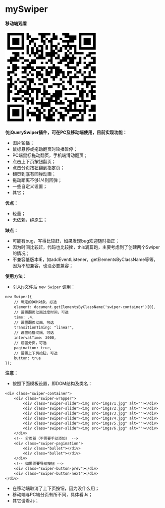 # mySwiper

**移动端观看**

![](imgs/code.png)

**仿jQuerySwiper插件，可在PC及移动端使用，目前实现功能：**
* 图片轮播；
* 鼠标悬停或拖动翻页时轮播暂停；
* PC端鼠标拖动翻页，手机端滑动翻页；
* 点击上下页按钮翻页；
* 点击分页按钮翻到指定页；
* 翻页到底有回弹动画；
* 拖动距离不够1/4则回弹；
* 一些自定义设置；
* 其它；

**优点：**
* 轻量；
* 无依赖，纯原生；

**缺点：**
* 可能有bug，写得比较赶，如果发现bug欢迎随时指正；
* 因为时间比较赶，代码也比较挫，this满篇跑，主要考虑到了创建两个Swiper的情况；
* 不兼容低版本IE，如addEventListener，getElementsByClassName等等，因为不想兼容，也没必要兼容；

**使用方法：**
* 引入js文件后 `new Swiper` 调用：
```
new Swiper({
	// 绑定的DOM对象，必选
	element: document.getElementsByClassName('swiper-container')[0],
	// 设置翻页动画过度时间，可选
	time: .4,
	// 设置翻页动画，可选
	transitionTiming: "linear",
	// 设置轮播间隔，可选
	intervalTime: 3000,
	// 设置分页，可选
	pagination: true,
	// 设置上下页按钮，可选
	button: true
});
```
**注意：**
* 按照下面模板设置，即DOM结构及类名：
```
<div class="swiper-container">
	<div class="swiper-wrapper">
		<div class="swiper-slide"><img src="imgs/1.jpg" alt=""></div>
		<div class="swiper-slide"><img src="imgs/2.jpg" alt=""></div>
		<div class="swiper-slide"><img src="imgs/3.jpg" alt=""></div>
		<div class="swiper-slide"><img src="imgs/4.jpg" alt=""></div>
		<div class="swiper-slide"><img src="imgs/5.jpg" alt=""></div>
		<div class="swiper-slide"><img src="imgs/6.jpg" alt=""></div>
	</div>
	<!-- 分页器（不需要手动添加） -->
	<div class="swiper-pagination">
		<div class="bullet"></div>
		<div class="bullet"></div>
	</div>			
	<!-- 如果需要导航按钮 -->
	<div class="swiper-button-prev"></div>
	<div class="swiper-button-next"></div>			
</div>
```
* 在移动端取消了上下页按钮，因为没什么用；
* 移动端与PC端分页有所不同，具体看Js；
* 其它请看Js；

